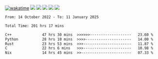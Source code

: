 [![wakatime](https://wakatime.com/badge/user/368879df-dc38-4b1a-86c4-8a2054a0e074.svg)](https://wakatime.com/@368879df-dc38-4b1a-86c4-8a2054a0e074)
<img src="https://img.shields.io/badge/Windows-0078D6?style=flat&logo=Windows&logoColor=white">
<img src="https://img.shields.io/badge/IntelliJ_IDEA-000000.svg?style=flat&logo=IntelliJ-IDEA&logoColor=white">
<img src="https://img.shields.io/badge/CLion-000000.svg?style=flat&logo=CLion&logoColor=white">
<img src="https://img.shields.io/badge/Visual_Studio_Code-007ACC?style=flat&logo=Visual-Studio-Code&logoColor=white">
<img src="https://img.shields.io/badge/Discord-5865F2?label=kano42&style=flat&logo=discord&logoColor=white">
<br>


<!--START_SECTION:waka-->

```txt
From: 14 October 2022 - To: 11 January 2025

Total Time: 201 hrs 17 mins

C++              47 hrs 30 mins  >>>>>>-------------------   23.60 %
Python           28 hrs 10 mins  >>>>---------------------   14.00 %
Rust             23 hrs 53 mins  >>>----------------------   11.87 %
C                22 hrs 6 mins   >>>----------------------   10.98 %
Nix              14 hrs 45 mins  >>-----------------------   07.33 %
```

<!--END_SECTION:waka-->
